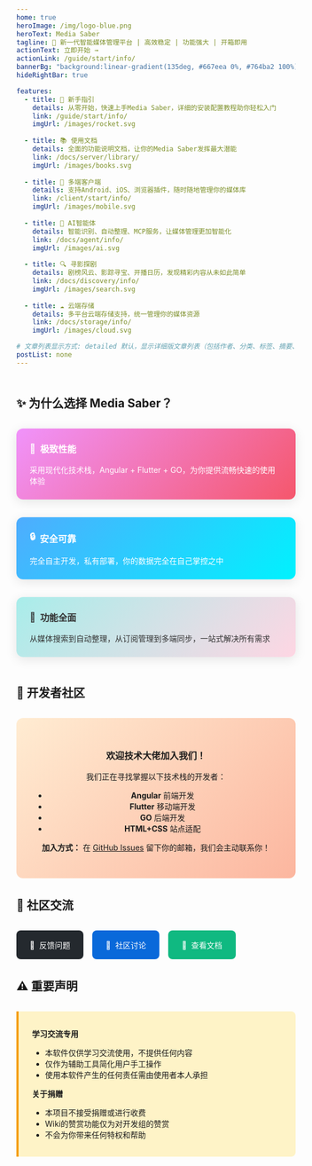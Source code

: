 ```yaml
---
home: true
heroImage: /img/logo-blue.png
heroText: Media Saber
tagline: 🚀 新一代智能媒体管理平台 | 高效稳定 | 功能强大 | 开箱即用
actionText: 立即开始 →
actionLink: /guide/start/info/
bannerBg: "background:linear-gradient(135deg, #667eea 0%, #764ba2 100%)"
hideRightBar: true

features:
  - title: 🎯 新手指引
    details: 从零开始，快速上手Media Saber，详细的安装配置教程助你轻松入门
    link: /guide/start/info/
    imgUrl: /images/rocket.svg
    
  - title: 📚 使用文档
    details: 全面的功能说明文档，让你的Media Saber发挥最大潜能
    link: /docs/server/library/
    imgUrl: /images/books.svg
    
  - title: 📱 多端客户端
    details: 支持Android、iOS、浏览器插件，随时随地管理你的媒体库
    link: /client/start/info/
    imgUrl: /images/mobile.svg
    
  - title: 🤖 AI智能体
    details: 智能识别、自动整理、MCP服务，让媒体管理更加智能化
    link: /docs/agent/info/
    imgUrl: /images/ai.svg
    
  - title: 🔍 寻影探剧
    details: 剧榜风云、影踪寻宝、开播日历，发现精彩内容从未如此简单
    link: /docs/discovery/info/
    imgUrl: /images/search.svg
    
  - title: ☁️ 云端存储
    details: 多平台云端存储支持，统一管理你的媒体资源
    link: /docs/storage/info/
    imgUrl: /images/cloud.svg

# 文章列表显示方式: detailed 默认，显示详细版文章列表（包括作者、分类、标签、摘要、分页等）| simple => 显示简约版文章列表（仅标题和日期）| none 不显示文章列表
postList: none
---
```


<div style="margin: 3rem 0;">

## ✨ 为什么选择 Media Saber？

<div style="display: grid; grid-template-columns: repeat(auto-fit, minmax(300px, 1fr)); gap: 2rem; margin: 2rem 0;">

<div style="background: linear-gradient(135deg, #f093fb 0%, #f5576c 100%); padding: 1.5rem; border-radius: 12px; color: white; box-shadow: 0 4px 20px rgba(0,0,0,0.1);">
<h3 style="margin-top: 0; display: flex; align-items: center;">
🚀 <span style="margin-left: 0.5rem;">极致性能</span>
</h3>
<p style="margin-bottom: 0;">采用现代化技术栈，Angular + Flutter + GO，为你提供流畅快速的使用体验</p>
</div>

<div style="background: linear-gradient(135deg, #4facfe 0%, #00f2fe 100%); padding: 1.5rem; border-radius: 12px; color: white; box-shadow: 0 4px 20px rgba(0,0,0,0.1);">
<h3 style="margin-top: 0; display: flex; align-items: center;">
🔒 <span style="margin-left: 0.5rem;">安全可靠</span>
</h3>
<p style="margin-bottom: 0;">完全自主开发，私有部署，你的数据完全在自己掌控之中</p>
</div>

<div style="background: linear-gradient(135deg, #a8edea 0%, #fed6e3 100%); padding: 1.5rem; border-radius: 12px; color: #333; box-shadow: 0 4px 20px rgba(0,0,0,0.1);">
<h3 style="margin-top: 0; display: flex; align-items: center;">
🎯 <span style="margin-left: 0.5rem;">功能全面</span>
</h3>
<p style="margin-bottom: 0;">从媒体搜索到自动整理，从订阅管理到多端同步，一站式解决所有需求</p>
</div>

</div>

</div>

## 🎉 开发者社区

<div style="background: linear-gradient(135deg, #ffecd2 0%, #fcb69f 100%); padding: 2rem; border-radius: 12px; margin: 2rem 0; text-align: center;">

### 欢迎技术大佬加入我们！

我们正在寻找掌握以下技术栈的开发者：
- **Angular** 前端开发
- **Flutter** 移动端开发  
- **GO** 后端开发
- **HTML+CSS** 站点适配

**加入方式：** 在 [GitHub Issues](https://github.com/xylplm/media-saber-public/issues) 留下你的邮箱，我们会主动联系你！

</div>

## 💬 社区交流

<div style="display: flex; gap: 1rem; flex-wrap: wrap; margin: 2rem 0;">

<a href="https://github.com/xylplm/media-saber-public/issues" target="_blank" style="text-decoration: none;">
<div style="background: #24292e; color: white; padding: 1rem 1.5rem; border-radius: 8px; display: flex; align-items: center; transition: transform 0.2s;" onmouseover="this.style.transform='translateY(-2px)'" onmouseout="this.style.transform='translateY(0)'">
🐛 <span style="margin-left: 0.5rem;">反馈问题</span>
</div>
</a>

<a href="https://github.com/xylplm/media-saber-public/discussions" target="_blank" style="text-decoration: none;">
<div style="background: #0969da; color: white; padding: 1rem 1.5rem; border-radius: 8px; display: flex; align-items: center; transition: transform 0.2s;" onmouseover="this.style.transform='translateY(-2px)'" onmouseout="this.style.transform='translateY(0)'">
💭 <span style="margin-left: 0.5rem;">社区讨论</span>
</div>
</a>

<a href="#" target="_blank" style="text-decoration: none;">
<div style="background: #10b981; color: white; padding: 1rem 1.5rem; border-radius: 8px; display: flex; align-items: center; transition: transform 0.2s;" onmouseover="this.style.transform='translateY(-2px)'" onmouseout="this.style.transform='translateY(0)'">
📖 <span style="margin-left: 0.5rem;">查看文档</span>
</div>
</a>

</div>

## ⚠️ 重要声明

<div style="background: #fef3c7; border-left: 4px solid #f59e0b; padding: 1rem 1.5rem; border-radius: 0 8px 8px 0; margin: 2rem 0;">

**学习交流专用**
- 本软件仅供学习交流使用，不提供任何内容
- 仅作为辅助工具简化用户手工操作
- 使用本软件产生的任何责任需由使用者本人承担

**关于捐赠**
- 本项目不接受捐赠或进行收费
- Wiki的赞赏功能仅为对开发组的赞赏
- 不会为你带来任何特权和帮助

</div>
